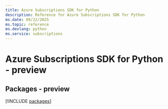 ```yaml
---
title: Azure Subscriptions SDK for Python
description: Reference for Azure Subscriptions SDK for Python
ms.date: 09/22/2025
ms.topic: reference
ms.devlang: python
ms.service: subscriptions
---
```

# Azure Subscriptions SDK for Python - preview
## Packages - preview
[!INCLUDE [packages](subscriptions-index.md)]